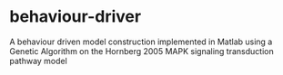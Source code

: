 behaviour-driver
================

A behaviour driven model construction implemented in Matlab using a Genetic Algorithm on the Hornberg 2005 MAPK signaling transduction pathway model